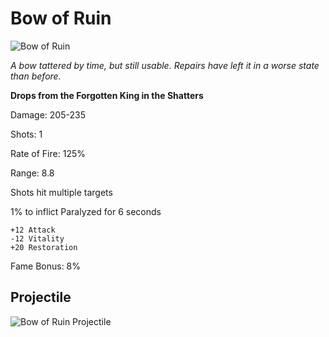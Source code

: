 # Bow of Ruin

![Bow of Ruin](https://vwiki.valorserver.com/api/item/picture/bow%20of%20ruin)

<i>A bow tattered by time, but still usable. Repairs have left it in a worse state than before.</i>

**Drops from the Forgotten King in the Shatters**

Damage: 205-235

Shots: 1

Rate of Fire: 125%

Range: 8.8

Shots hit multiple targets

1% to inflict Paralyzed for 6 seconds

    +12 Attack
    -12 Vitality
    +20 Restoration
    
Fame Bonus: 8%

## Projectile 

![Bow of Ruin Projectile](https://cdn.discordapp.com/attachments/953134990428868629/981325608107802674/bow_of_ruin.gif)

